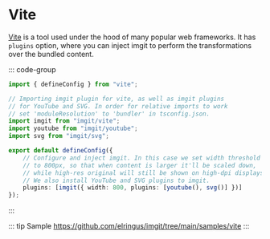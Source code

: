 # Vite

[Vite](https://vitejs.dev) is a tool used under the hood of many popular web frameworks. It has `plugins` option, where you can inject imgit to perform the transformations over the bundled content.

::: code-group

```ts [vite.config.ts]
import { defineConfig } from "vite";

// Importing imgit plugin for vite, as well as imgit plugins
// for YouTube and SVG. In order for relative imports to work
// set 'moduleResolution' to 'bundler' in tsconfig.json.
import imgit from "imgit/vite";
import youtube from "imgit/youtube";
import svg from "imgit/svg";

export default defineConfig({
    // Configure and inject imgit. In this case we set width threshold
    // to 800px, so that when content is larger it'll be scaled down,
    // while high-res original will still be shown on high-dpi displays.
    // We also install YouTube and SVG plugins to imgit.
    plugins: [imgit({ width: 800, plugins: [youtube(), svg()] })]
});
```

:::

::: tip Sample
https://github.com/elringus/imgit/tree/main/samples/vite
:::
